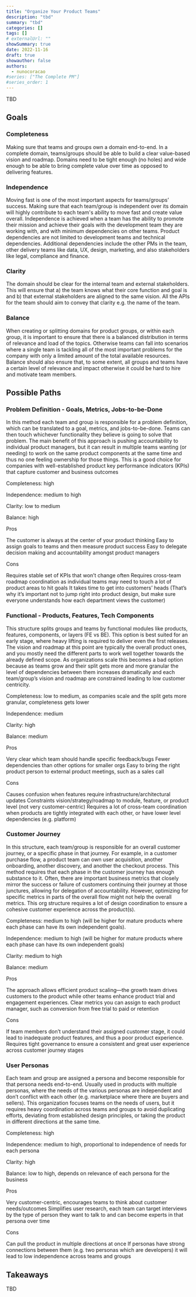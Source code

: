 ```yaml
---
title: "Organize Your Product Teams"
description: "tbd"
summary: "tbd"
categories: []
tags: []
# externalUrl: ""
showSummary: true
date: 2022-11-16
draft: true
showauthor: false
authors:
  - nunocoracao
#series: ["The Complete PM"]
#series_order: 1
---
```



TBD

## Goals

### Completeness
Making sure that teams and groups own a domain end-to-end. In a complete domain, teams/groups should be able to build a clear value-based vision and roadmap. Domains need to be tight enough (no holes) and wide enough to be able to bring complete value over time as opposed to delivering features.

### Independence
Moving fast is one of the most important aspects for teams/groups’ success. Making sure that each team/group is independent over its domain will highly contribute to each team's ability to move fast and create value overall. Independence is achieved when a team has the ability to promote their mission and achieve their goals with the development team they are working with, and with minimum dependencies on other teams. Product dependencies are not limited to development teams and technical dependencies. Additional dependencies include the other PMs in the team, other delivery teams like data, UX, design, marketing, and also stakeholders like legal, compliance and finance.

### Clarity 
The domain should be clear for the internal team and external stakeholders. This will ensure that a) the team knows what their core function and goal is and b) that external stakeholders are aligned to the same vision. All the APIs for the team should aim to convey that clarity e.g. the name of the team.

### Balance
When creating or splitting domains for product groups, or within each group, it is important to ensure that there is a balanced distribution in terms of relevance and load of the topics. Otherwise teams can fall into scenarios where a single team is tackling all of the most important problems for the company with only a limited amount of the total available resources. Balance should also ensure that, to some extent, all groups and teams have a certain level of relevance and impact otherwise it could be hard to hire and motivate team members.



## Possible Paths

### Problem Definition - Goals, Metrics, Jobs-to-be-Done
In this method each team and group is responsible for a problem definition, which can be translated to a goal, metrics, and jobs-to-be-done. Teams can then touch whichever functionality they believe is going to solve that problem. The main benefit of this approach is pushing accountability to individual product managers, but it can result in multiple teams wanting (or needing) to work on the same product components at the same time and thus no one feeling ownership for those things. This is a good choice for companies with well-established product key performance indicators (KPIs) that capture customer and business outcomes

Completeness: high

Independence: medium to high 

Clarity: low to medium

Balance: high

Pros

The customer is always at the center of your product thinking
Easy to assign goals to teams and then measure product success
Easy to delegate decision making and accountability amongst product managers

Cons

Requires stable set of KPIs that won’t change often
Requires cross-team roadmap coordination as individual teams may need to touch a lot of product areas to hit goals
It takes time to get into customers’ heads (That’s why it’s important not to jump right into product design, but make sure everyone understands how each department views the customer)
 
 
### Functional - Products, Features, Tech Components
This structure splits groups and teams by functional modules like products, features, components, or layers (FE vs BE). This option is best suited for an early stage, where heavy lifting is required to deliver even the first releases. The vision and roadmap at this point are typically the overall product ones, and you mostly need the different parts to work well together towards the already defined scope. As organizations scale this becomes a bad option because as teams grow and their split gets more and more granular the level of dependencies between them increases dramatically and each team/group’s vision and roadmap are constrained leading to low customer centricity. 


Completeness: low to medium, as companies scale and the split gets more granular, completeness gets lower

Independence: medium

Clarity: high

Balance: medium

Pros

Very clear which team should handle specific feedback/bugs
Fewer dependencies than other options for smaller orgs
Easy to bring the right product person to external product meetings, such as a sales call

Cons

Causes confusion when features require infrastructure/architectural updates
Constraints vision/strategy/roadmap to module, feature, or product level (not very customer-centric)
Requires a lot of cross-team coordination when products are tightly integrated with each other, or have lower level dependencies (e.g. platform)



### Customer Journey
In this structure, each team/group is responsible for an overall customer journey, or a specific phase in that journey. For example, in a customer purchase flow, a product team can own user acquisition, another onboarding, another discovery, and another the checkout process. This method requires that each phase in the customer journey has enough substance to it. Often, there are important business metrics that closely mirror the success or failure of customers continuing their journey at those junctures, allowing for delegation of accountability. However, optimizing for specific metrics in parts of the overall flow might not help the overall metrics. This org structure requires a lot of design coordination to ensure a cohesive customer experience across the product(s). 

Completeness: medium to high (will be higher for mature products where each phase can have its own independent goals).

Independence: medium to high (will be higher for mature products where each phase can have its own independent goals)

Clarity: medium to high

Balance: medium

Pros

The approach allows efficient product scaling—the growth team drives customers to the product while other teams enhance product trial and engagement experiences.
Clear metrics you can assign to each product manager, such as conversion from free trial to paid or retention

Cons

If team members don’t understand their assigned customer stage, it could lead to inadequate product features, and thus a poor product experience.
Requires tight governance to ensure a consistent and great user experience across customer journey stages

### User Personas
Each team and group are assigned a persona and become responsible for that persona needs end-to-end. Usually used in products with multiple personas, where the needs of the various personas are independent and don’t conflict with each other (e.g. marketplace where there are buyers and sellers). This organization focuses teams on the needs of users, but it requires heavy coordination across teams and groups to avoid duplicating efforts, deviating from established design principles, or taking the product in different directions at the same time.

Completeness: high

Independence: medium to high, proportional to independence of needs for each persona

Clarity: high

Balance: low to high, depends on relevance of each persona for the business

Pros

Very customer-centric, encourages teams to think about customer needs/outcomes
Simplifies user research, each team can target interviews by the type of person they want to talk to and can become experts in that persona over time

Cons

Can pull the product in multiple directions at once
If personas have strong connections between them (e.g. two personas which are developers) it will lead to low independence across teams and groups

## Takeaways

TBD